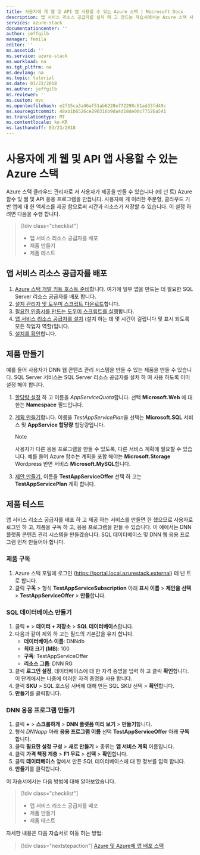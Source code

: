 ```yaml
---
title: 사용자에 게 웹 및 API 앱 사용할 수 있는 Azure 스택 | Microsoft Docs
description: 앱 서비스 리소스 공급자를 설치 하 고 만드는 자습서에서는 Azure 스택 사용자를 제공 하는 웹 및 API 앱을 만들 수를 제공 합니다.
services: azure-stack
documentationcenter: ''
author: jeffgilb
manager: femila
editor: ''
ms.assetid: ''
ms.service: azure-stack
ms.workload: na
ms.tgt_pltfrm: na
ms.devlang: na
ms.topic: tutorial
ms.date: 03/22/2018
ms.author: jeffgilb
ms.reviewer: ''
ms.custom: mvc
ms.openlocfilehash: e2f15ca3a46af51ab6228e772298c51ad33fd49c
ms.sourcegitcommit: 48ab1b6526ce290316b9da4d18de00c77526a541
ms.translationtype: MT
ms.contentlocale: ko-KR
ms.lasthandoff: 03/23/2018
---
```

# <a name="make-web-and-api-apps-available-to-your-azure-stack-users"></a>사용자에 게 웹 및 API 앱 사용할 수 있는 Azure 스택
Azure 스택 클라우드 관리자로 서 사용자가 제공을 만들 수 있습니다 (테 넌 트) Azure 함수 및 웹 및 API 응용 프로그램을 만듭니다. 사용자에 게 이러한 주문형, 클라우드 기반 앱에 대 한 액세스를 제공 함으로써 시간과 리소스가 저장할 수 있습니다. 이 설정 하려면 다음을 수행 합니다.

> [!div class="checklist"]
> * 앱 서비스 리소스 공급자를 배포
> * 제품 만들기
> * 제품 테스트

## <a name="deploy-the-app-service-resource-provider"></a>앱 서비스 리소스 공급자를 배포

1. [Azure 스택 개발 키트 호스트 준비](azure-stack-app-service-before-you-get-started.md)합니다. 여기에 일부 앱을 만드는 데 필요한 SQL Server 리소스 공급자를 배포 합니다.
2. [설치 관리자 및 도우미 스크립트 다운로드](azure-stack-app-service-deploy.md)합니다.
3. [필요한 인증서를 만드는 도우미 스크립트를 실행](azure-stack-app-service-deploy.md)합니다.
4. [앱 서비스 리소스 공급자를 설치](azure-stack-app-service-deploy.md) (설치 하는 데 몇 시간이 걸립니다 및 표시 되도록 모든 작업자 역할)입니다.
5. [설치를 확인](azure-stack-app-service-deploy.md#validate-the-app-service-on-azure-stack-installation)합니다.

## <a name="create-an-offer"></a>제품 만들기

예를 들어 사용자가 DNN 웹 콘텐츠 관리 시스템을 만들 수 있는 제품을 만들 수 있습니다. SQL Server 서비스는 SQL Server 리소스 공급자를 설치 하 여 사용 하도록 이미 설정 해야 합니다.

1.  [할당량 설정](azure-stack-setting-quotas.md) 하 고 이름을 *AppServiceQuota*합니다. 선택 **Microsoft.Web** 에 대 한는 **Namespace** 필드입니다.
2.  [계획 만들기](azure-stack-create-plan.md)합니다. 이름을 *TestAppServicePlan*을 선택는 **Microsoft.SQL** 서비스 및 **AppService 할당량** 할당량입니다.

    > [!NOTE]
    > 사용자가 다른 응용 프로그램을 만들 수 있도록, 다른 서비스 계획에 필요할 수 있습니다. 예를 들어 Azure 함수는 계획을 포함 해야는 **Microsoft.Storage** Wordpress 반면 서비스 **Microsoft.MySQL**합니다.
    > 
    >

3.  [제안 만들기](azure-stack-create-offer.md), 이름을 **TestAppServiceOffer** 선택 하 고는 **TestAppServicePlan** 계획 합니다.

## <a name="test-the-offer"></a>제품 테스트

앱 서비스 리소스 공급자를 배포 하 고 제공 하는 서비스를 만들면 한 했으므로 사용자로 로그인 하 고, 제품을 구독 하 고, 응용 프로그램을 만들 수 있습니다. 이 예에서는 DNN 플랫폼 콘텐츠 관리 시스템을 만들겠습니다. SQL 데이터베이스 및 DNN 웹 응용 프로그램 먼저 만들어야 합니다.

### <a name="subscribe-to-the-offer"></a>제품 구독
1. Azure 스택 포털에 로그인 (https://portal.local.azurestack.external) 테 넌 트로 합니다.
2. 클릭 **구독** > 형식 **TestAppServiceSubscription** 아래 **표시 이름** > **제안을 선택**  >  **TestAppServiceOffer** > **만들**합니다.

### <a name="create-a-sql-database"></a>SQL 데이터베이스 만들기

1. 클릭 **+**  >  **데이터 + 저장소** > **SQL 데이터베이스**합니다.
2. 다음과 같이 제외 하 고는 필드의 기본값을 유지 합니다.
    - **데이터베이스 이름**: DNNdb
    - **최대 크기 (MB)**: 100
    - **구독**: TestAppServiceOffer
    - **리소스 그룹**: DNN RG
3. 클릭 **로그인 설정**, 데이터베이스에 대 한 자격 증명을 입력 하 고 클릭 **확인**합니다. 이 단계에서는 나중에 이러한 자격 증명을 사용 합니다.
4. 클릭 **SKU** > SQL 호스팅 서버에 대해 만든 SQL SKU 선택 > **확인**합니다.
5. **만들기**를 클릭합니다.

### <a name="create-a-dnn-app"></a>DNN 응용 프로그램 만들기    

1. 클릭 **+**  >  **스크롤하게** > **DNN 플랫폼 미리 보기** > **만들기**합니다.
2. 형식 *DNNapp* 아래 **응용 프로그램 이름** 선택 **TestAppServiceOffer** 아래 **구독**합니다.
3. 클릭 **필요한 설정 구성** > **새로 만들기** > 종류는 **앱 서비스 계획** 이름입니다.
4. 클릭 **가격 책정 계층** > **F1 무료** > **선택** > **확인**합니다.
5. 클릭 **데이터베이스** 앞에서 만든 SQL 데이터베이스에 대 한 정보를 입력 합니다.
6. **만들기**를 클릭합니다.

이 자습서에서는 다음 방법에 대해 알아보았습니다.

> [!div class="checklist"]
> * 앱 서비스 리소스 공급자를 배포
> * 제품 만들기
> * 제품 테스트

자세한 내용은 다음 자습서로 이동 하는 방법:

> [!div class="nextstepaction"]
> [Azure 및 Azure에 앱 배포 스택](user/azure-stack-solution-pipeline.md)
